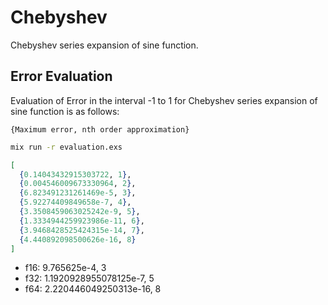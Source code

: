 # Chebyshev

Chebyshev series expansion of sine function.

## Error Evaluation

Evaluation of Error in the interval -1 to 1 for Chebyshev series expansion of sine function is as follows:

`{Maximum error, nth order approximation}`

```zsh
mix run -r evaluation.exs 
```

```elixir
[
  {0.14043432915303722, 1},
  {0.004546009673330964, 2},
  {6.823491231261469e-5, 3},
  {5.92274409849658e-7, 4},
  {3.3508459063025242e-9, 5},
  {1.3334944259923986e-11, 6},
  {3.9468428525424315e-14, 7},
  {4.440892098500626e-16, 8}
]
```

* f16: 9.765625e-4, 3
* f32: 1.1920928955078125e-7, 5
* f64: 2.220446049250313e-16, 8
